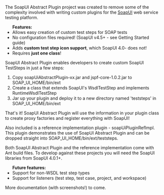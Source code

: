 The SoapUI Abstract Plugin project was created to remove some of the complexity involved with writing custom plugins for the <a href='http://soapui.org'>SoapUI</a> web service testing platform.

<ul><b>Features:</b>
<li>Allows easy creation of custom test steps for SOAP tests</li>
<li>No configuration files required! (SoapUI v4.5+ - see Getting Started guide)</li>
<li>Adds <b>custom test step icon support</b>, which SoapUI 4.0- does not!</li>
<li>Requires <b>just one class</b>!</li>
</ul>

SoapUI Abstract Plugin enables developers to create custom SoapUI TestSteps in just a few steps:
<ol>
<li>Copy soapUiAbstractPlugin-xx.jar and jspf-core-1.0.2.jar to SOAP_UI_HOME/bin/ext</li>
<li>Create a class that extends SoapUI's WsdlTestStep and implements RuntimeWsdlTestStep</li>
<li>Jar up your plugin and deploy it to a new directory named 'teststeps' in SOAP_UI_HOME/bin/ext</li>
</ol>

That's it! SoapUI Abstract Plugin will use the information in your plugin class to create proxy factories and register everything with SoapUI!

Also included is a reference implementation plugin - soapUiPluginRefImpl. This plugin demonstrates the use of SoapUI Abstract Plugin and can be dropped straight into SOAP\_UI\_HOME/bin/ext/teststeps.

Both SoapUI Abstract Plugin and the reference implementation come with Ant build files. To develop against these projects you will need the SoapUI libraries from SoapUI 4.0.1+.

<ul><b>Future features:</b>
<li>Support for non-WSDL test step types</li>
<li>Support for listeners (test step, test case, project, and workspace)</li>
</ul>

More documentation (with screenshots!) to come.